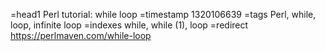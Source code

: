 =head1 Perl tutorial: while loop
=timestamp 1320106639
=tags Perl, while, loop, infinite loop
=indexes while, while (1), loop
=redirect https://perlmaven.com/while-loop
